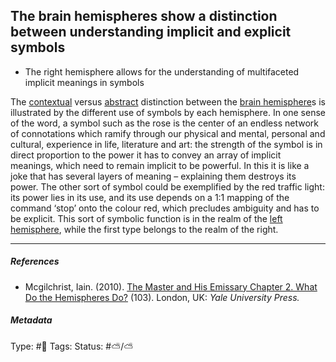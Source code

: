 ## The brain hemispheres show a distinction between understanding implicit and explicit symbols

* The right hemisphere allows for the understanding of multifaceted implicit meanings in symbols

The [contextual](The%20right%20hemisphere%20sees%20things%20in%20their%20context.md) versus [abstract](The%20left%20hemisphere%20tends%20to%20understand%20things%20as%20logical,%20abstract,%20and%20stripped%20of%20context.md) distinction between the [brain hemisphere]()s is illustrated by the different use of symbols by each hemisphere. In one sense of the word, a symbol such as the rose is the center of an endless network of connotations which ramify through our physical and mental, personal and cultural, experience in life, literature and art: the strength of the symbol is in direct proportion to the power it has to convey an array of implicit meanings, which need to remain implicit to be powerful. In this it is like a joke that has several layers of meaning – explaining them destroys its power. The other sort of symbol could be exemplified by the red traffic light: its power lies in its use, and its use depends on a 1:1 mapping of the command ‘stop’ onto the colour red, which precludes ambiguity and has to be explicit. This sort of symbolic function is in the realm of the [left hemisphere](Left%20hemisphere.md), while the first type belongs to the realm of the right.

---

##### References

* Mcgilchrist, Iain. (2010). [The Master and His Emissary Chapter 2. What Do the Hemispheres Do?](The%20Master%20and%20His%20Emissary%20Chapter%202.%20What%20Do%20the%20Hemispheres%20Do%3F.md) (103). London, UK: *Yale University Press.*

##### Metadata

Type: #🔴 
Tags:
Status: #⛅️/⛅️
